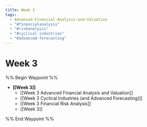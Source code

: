 ```yaml
---
title: Week 3
tags:
  - Advanced-Financial-Analysis-and-Valuation
  - "#financialanalysis"
  - "#riskanalysis"
  - "#cyclical-industries"
  - "#advanced-forecasting"
---
```


# Week 3
%% Begin Waypoint %%
- **[[Week 3]]**
	- [[Week 3 Advanced Financial Analysis and Valuation]]
	- [[Week 3 Cyclical Industries (and Advanced Forecasting)]]
	- [[Week 3 Financial Risk Analysis]]
	- [[Week 3]]

%% End Waypoint %%